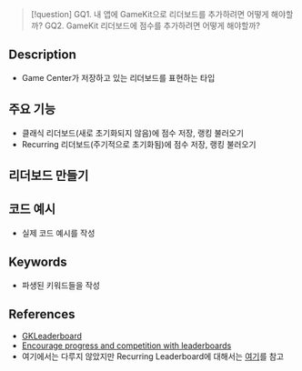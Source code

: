 >[!question]
>GQ1. 내 앱에 GameKit으로 리더보드를 추가하려면 어떻게 해야할까?
>GQ2. GameKit 리더보드에 점수를 추가하려면 어떻게 해야할까?

## Description
- Game Center가 저장하고 있는 리더보드를 표현하는 타입

## 주요 기능
- 클래식 리더보드(새로 초기화되지 않음)에 점수 저장, 랭킹 불러오기
- Recurring 리더보드(주기적으로 초기화됨)에 점수 저장, 랭킹 불러오기

## 리더보드 만들기


## 코드 예시
+ 실제 코드 예시를 작성

## Keywords
+ 파생된 키워드들을 작성

## References
- [GKLeaderboard](https://developer.apple.com/documentation/gamekit/gkleaderboard)
- [Encourage progress and competition with leaderboards](https://developer.apple.com/documentation/gamekit/encourage-progress-and-competition-with-leaderboards)
- 여기에서는 다루지 않았지만 Recurring Leaderboard에 대해서는 [여기](https://developer.apple.com/documentation/gamekit/creating-recurring-leaderboards)를 참고